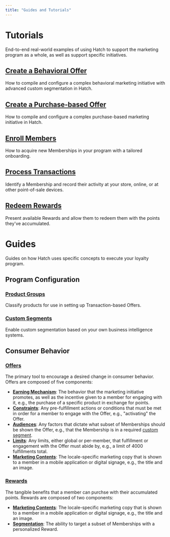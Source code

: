 ```yaml
---
title: "Guides and Tutorials"
---
```


# Tutorials

End-to-end real-world examples of using Hatch to support the marketing program as a whole, as well as support specific initiatives.

## [Create a Behavioral Offer](/resource/behavioral-offer)

How to compile and configure a complex behavioral marketing initiative with advanced custom segmentation in Hatch.

## [Create a Purchase-based Offer](/resource/purchase-based-offer)

How to compile and configure a complex purchase-based marketing initiative in Hatch.

## [Enroll Members](/resource/member-enrollment)

How to acquire new Memberships in your program with a tailored onboarding.

## [Process Transactions](/resource/transaction-processing)

Identify a Membership and record their activity at your store, online, or at other point-of-sale devices.

## [Redeem Rewards](/resource/reward-redemption)

Present available Rewards and allow them to redeem them with the points they've accumulated.


# Guides

Guides on how Hatch uses specific concepts to execute your loyalty program.

## Program Configuration

### [Product Groups](/resource/product-groups)

Classify products for use in setting up Transaction-based Offers.

### [Custom Segments](/resource/custom-segments)

Enable custom segmentation based on your own business intelligence systems.

## Consumer Behavior

### [Offers](/resource/offers)

The primary tool to encourage a desired change in consumer behavior. Offers are composed of five components:

- **[Earning Mechanism](/resource/offers/earning-mechanisms)**: The behavior that the marketing initiative promotes, as well as the incentive given to a member for engaging with it, e.g., the purchase of a specific product in exchange for points.
- **[Constraints](/resource/offers/constraints)**: Any pre-fulfillment actions or conditions that must be met in order for a member to engage with the Offer, e.g., "activating" the Offer.
- **[Audiences](/resource/offers/audiences)**: Any factors that dictate what subset of Memberships should be shown the Offer, e.g., that the Membership is in a required [custom segment](/resource/custom-segments).
- **[Limits](/resource/offers/limits)**: Any limits, either global or per-member, that fulfillment or engagement with the Offer must abide by, e.g., a limit of 4000 fulfillments total.
- **[Marketing Contents](/resource/offers/marketing-contents)**: The locale-specific marketing copy that is shown to a member in a mobile application or digital signage, e.g., the title and an image.

### [Rewards](/resource/rewards)

The tangible benefits that a member can purchse with their accumulated points. Rewards are composed of two components:

- **[Marketing Contents](/resource/rewards/marketing-contents)**: The locale-specific marketing copy that is shown to a member in a mobile application or digital signage, e.g., the title and an image.
- **[Segmentation](/resource/rewards/segmentation)**: The ability to target a subset of Memberships with a personalized Reward.